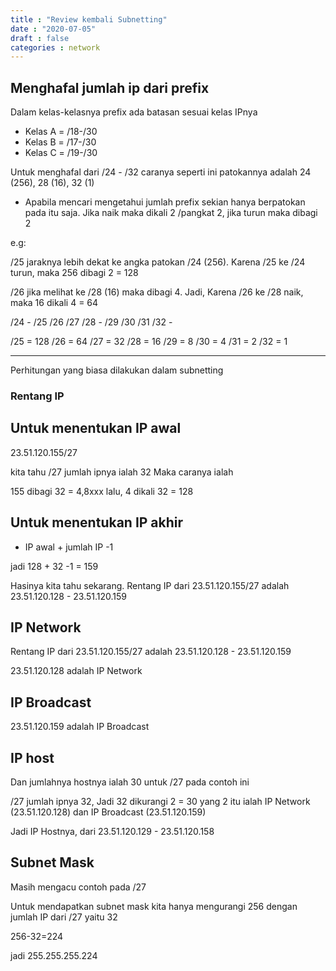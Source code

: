 ```yaml
---
title : "Review kembali Subnetting"
date : "2020-07-05"
draft : false
categories : network
---
```


## Menghafal jumlah ip dari prefix

Dalam kelas-kelasnya prefix ada batasan sesuai kelas IPnya

- Kelas A = /18-/30
- Kelas B = /17-/30
- Kelas C = /19-/30

Untuk menghafal dari /24 - /32 caranya seperti ini
patokannya adalah 24 (256), 28 (16), 32 (1)

* Apabila mencari mengetahui jumlah prefix sekian hanya berpatokan pada itu saja. 
Jika naik maka dikali 2 /pangkat 2, jika turun maka dibagi 2

e.g: 

/25 
jaraknya lebih dekat ke angka patokan /24 (256). Karena /25 ke /24 turun, 
maka 256 dibagi 2 = 128
 
/26 
jika melihat ke /28 (16) maka dibagi 4. Jadi, Karena /26 ke /28 naik, 
maka 16 dikali 4 = 64

/24	-
/25
/26
/27
/28	-
/29
/30
/31
/32	-

/25 = 128
/26 = 64
/27 = 32
/28 = 16
/29 = 8
/30 = 4
/31 = 2
/32 = 1

-----------------------------------------------------
Perhitungan yang biasa dilakukan dalam subnetting

### Rentang IP
## Untuk menentukan IP awal

23.51.120.155/27

kita tahu /27 jumlah ipnya ialah 32
Maka caranya ialah 

155 dibagi 32 = 4,8xxx
lalu, 4 dikali 32 = 128

## Untuk menentukan IP akhir
- IP awal + jumlah IP -1

jadi 128 + 32 -1 = 159

Hasinya kita tahu sekarang. 
Rentang IP dari 23.51.120.155/27 adalah 23.51.120.128 - 23.51.120.159

## IP Network
Rentang IP dari 23.51.120.155/27 adalah 23.51.120.128 - 23.51.120.159

23.51.120.128 adalah IP Network

## IP Broadcast
23.51.120.159 adalah IP Broadcast

## IP host
Dan jumlahnya hostnya ialah 30 untuk /27 pada contoh ini

/27 jumlah ipnya 32, Jadi 32 dikurangi 2 = 30
yang 2 itu ialah IP Network (23.51.120.128) dan IP Broadcast (23.51.120.159)

Jadi IP Hostnya, dari 23.51.120.129 - 23.51.120.158

## Subnet Mask
Masih mengacu contoh pada /27 

Untuk mendapatkan subnet mask
kita hanya mengurangi 256 dengan jumlah IP dari /27 yaitu 32

256-32=224

jadi 255.255.255.224